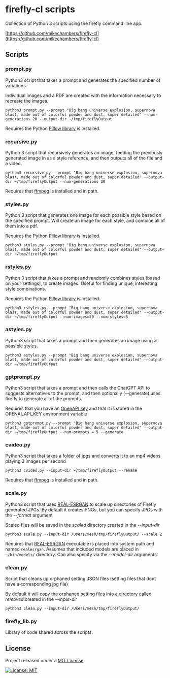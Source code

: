 # firefly-cl scripts

Collection of Python 3 scripts using the firefly command line app.

[https://github.com/mikechambers/firefly-cl](https://github.com/mikechambers/firefly-cl)

## Scripts

### prompt.py

Python3 script that takes a prompt and generates the specified number of variations

Individual images and a PDF are created with the information necessary to recreate the images.

```
python3 prompt.py --prompt "Big bang universe explosion, supernova blast, made out of colorful powder and dust, super detailed" --num-generations 20 --output-dir ~/tmp/fireflyOutput
```

Requires the Python [Pillow library](https://python-pillow.org/) is installed.

### recursive.py

Python 3 script that recursively generates an image, feeding the previously generated image in as a style reference, and then outputs all of the file and a video.

```
python3 recursive.py --prompt "Big bang universe explosion, supernova blast, made out of colorful powder and dust, super detailed" --output-dir ~/tmp/fireflyOutput --num-generations 20
```

Requires that [ffmpeg](https://ffmpeg.org/) is installed and in path.

### styles.py

Python 3 script that generates one image for each possible style based on the specified prompt. Will create an image for each style, and combine all of them into a pdf.

Requires the Python [Pillow library](https://python-pillow.org/) is installed.

```
python3 styles.py --prompt "Big bang universe explosion, supernova blast, made out of colorful powder and dust, super detailed" --output-dir ~/tmp/fireflyOutput
```

### rstyles.py

Python 3 script that takes a prompt and randomly combines styles (based on your settings), to create images. Useful for finding unique, interesting style combinations.

Requires the Python [Pillow library](https://python-pillow.org/) is installed.

```
python3 rstyles.py --prompt "Big bang universe explosion, supernova blast, made out of colorful powder and dust, super detailed" --output-dir ~/tmp/fireflyOutput --num-images=20 --num-styles=5
```

### astyles.py

Python3 script that takes a prompt and then generates an image using all possible styles.

```
python3 astyles.py --prompt "Big bang universe explosion, supernova blast, made out of colorful powder and dust, super detailed" --output-dir ~/tmp/fireflyOutput
```

### gptprompt.py

Python3 script that takes a prompt and then calls the ChatGPT API to suggests alternatives to the prompt, and then optionally (--generate) uses firefly to generate all of the prompts.

Requires that you have an [OpenAPI key](https://help.openai.com/en/articles/4936850-where-do-i-find-my-openai-api-key) and that it is stored in the OPENAI_API_KEY environment variable

```
python3 gptprompt.py --prompt "Big bang universe explosion, supernova blast, made out of colorful powder and dust, super detailed" --output-dir ~/tmp/fireflyOutput --num-prompts = 5 --generate
```

### cvideo.py

Python3 script that takes a folder of jpgs and converts it to an mp4 videos playing 3 images per second

```
python3 cvideo.py --input-dir ~/tmp/fireflyOutput --rename
```

Requires that [ffmpeg](https://ffmpeg.org/) is installed and in path.

### scale.py

Python3 script that uses [REAL-ESRGAN](https://github.com/xinntao/Real-ESRGAN) to scale up directories of Firefly generated JPGs. By default it creates PNGs, but you can specify JPGs with the _--format_ argument

Scaled files will be saved in the _scaled_ directory created in the _--input-dir_

```
python3 scale.py --input-dir /Users/mesh/tmp/fireflyOutput/ --scale 2
```

Requires that [REAL-ESRGAN](https://github.com/xinntao/Real-ESRGAN) executable is placed into system path and named `realesrgan`. Assumes that included models are placed in `~/bin/models/` directory. Can also specify via the _--model-dir_ arguments.

### clean.py

Script that cleans up orphaned setting JSON files (setting files that dont have a corresponding jpg file)

By default it will copy the orphaned setting files into a directory called _removed_ created in the _--input-dir_

```
python3 clean.py --input-dir /Users/mesh/tmp/fireflyOutput/
```

### firefly_lib.py

Library of code shared across the scripts.

## License

Project released under a [MIT License](LICENSE.md).

[![License: MIT](https://img.shields.io/badge/License-MIT-orange.svg)](LICENSE.md)
